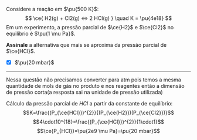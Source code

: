Considere a reação em $\pu{500 K}$:
$$
    \ce{ H2(g) + Cl2(g) <=> 2 HCl(g) } \quad K = \pu{4e18}
$$
Em um experimento, a pressão parcial de $\ce{H2}$ e $\ce{Cl2}$ no equilíbrio é $\pu{1 \mu Pa}$.

**Assinale** a alternativa que mais se aproxima da pressão parcial de $\ce{HCl}$.

- [x] $\pu{20 mbar}$


---

Nessa questão não precisamos converter para atm pois temos a mesma quantidade de mols de gás no produto e nos reagentes então a dimensão de pressão corta(a resposta sai na unidade de pressão utilizada)

Cálculo da pressão parcial de $HCl$ a partir da constante de equilíbrio:
$$K=\frac{(P_{\ce{HCl}})^{2}}{(P_{\ce{H2}})(P_{\ce{Cl2}})}$$
$$4\cdot10^{18}=\frac{(P_{\ce{HCl}})^{2}}{1\cdot1}$$
$$\ce{P_{HCl}}=\pu{2e9 \mu Pa}=\pu{20 mbar}$$


